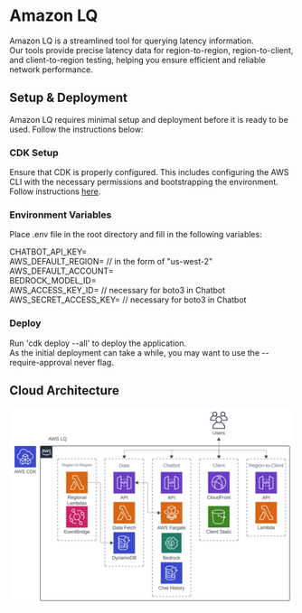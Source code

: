 # Amazon LQ

Amazon LQ is a streamlined tool for querying latency information.  
Our tools provide precise latency data for region-to-region, region-to-client, and client-to-region testing, helping you ensure efficient and reliable network performance.  

## Setup & Deployment

Amazon LQ requires minimal setup and deployment before it is ready to be used. Follow the instructions below:  

### CDK Setup

Ensure that CDK is properly configured. This includes configuring the AWS CLI with the necessary permissions and bootstrapping the environment.  
Follow instructions [here](https://docs.aws.amazon.com/cdk/v2/guide/configure-env.html).  

### Environment Variables

Place .env file in the root directory and fill in the following variables:  
  
CHATBOT_API_KEY=  
AWS_DEFAULT_REGION= // in the form of "us-west-2"  
AWS_DEFAULT_ACCOUNT=  
BEDROCK_MODEL_ID=  
AWS_ACCESS_KEY_ID= // necessary for boto3 in Chatbot  
AWS_SECRET_ACCESS_KEY= // necessary for boto3 in Chatbot  

### Deploy

Run 'cdk deploy --all' to deploy the application.  
As the initial deployment can take a while, you may want to use the --require-approval never flag.  

## Cloud Architecture

![Cloud Architecture Diagram](./resources/assets/cloud_architecture.svg)